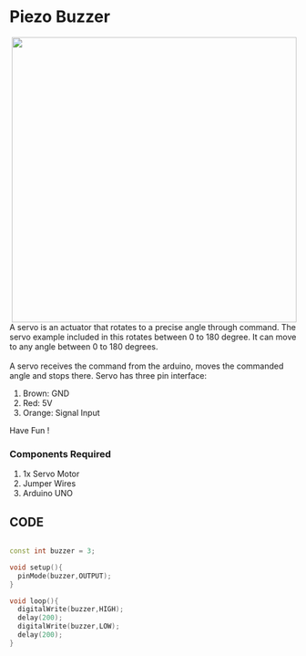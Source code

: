 <h1>Piezo Buzzer</h1>

<div>
    <img width=500 align=right src="https://github.com/Curovearth/Dive-into-Electronics/blob/main/Basics%20of%20Arduino/07-Servo%20Motor/Servo%20motor.png">
    <p>A servo is an actuator that rotates to a precise angle through command. The servo example included in this rotates between 0 to 180 degree. It can move to any angle between 0 to 180 degrees.<br><br>
      A servo receives the command from the arduino, moves the commanded angle and stops there. Servo has three pin interface:
      <ol>
        <li>Brown: GND</li>
        <li>Red: 5V</li>
        <li>Orange: Signal Input</li>
      </ol>
  Have Fun !</p>
    
  <h3>Components Required</h3>
  <ol>
    <li>1x Servo Motor</li>
    <li>Jumper Wires</li>
    <li>Arduino UNO</li>
  </ol>
    
</div>


  
## CODE
```C++

const int buzzer = 3;

void setup(){
  pinMode(buzzer,OUTPUT);
}

void loop(){
  digitalWrite(buzzer,HIGH);
  delay(200);
  digitalWrite(buzzer,LOW);
  delay(200);
}


```
